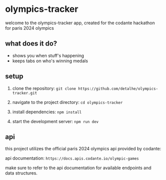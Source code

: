 # olympics-tracker

welcome to the olympics-tracker app, created for the codante hackathon for paris 2024 olympics

## what does it do?

- shows you when stuff's happening
- keeps tabs on who's winning medals

## setup

1. clone the repository:
   `git clone https://github.com/detalhe/olympics-tracker.git`

2. navigate to the project directory:
   `cd olympics-tracker`

3. install dependencies:
   `npm install`

4. start the development server:
   `npm run dev`

## api

this project utilizes the official paris 2024 olympics api provided by codante:

api documentation: `https://docs.apis.codante.io/olympic-games`

make sure to refer to the api documentation for available endpoints and data structures.
